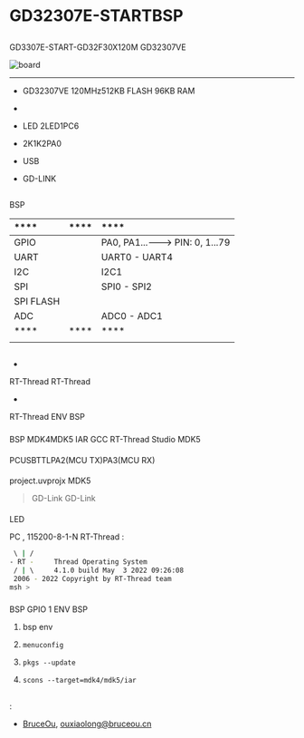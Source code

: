 # GD32307E-STARTBSP

## 

GD3307E-START-GD32F30X120M GD32307VE 



![board](figures/board.jpg)

 **** 

- GD32307VE 120MHz512KB FLASH 96KB RAM 

- 
  
  - LED 2LED1PC6
  - 2K1K2PA0

- USB 

- GD-LINK

## 

 BSP 

| ****  | **** | ****                                |
|:--------- |:--------:|:------------------------------------- |
| GPIO      |        | PA0, PA1...---> PIN: 0, 1...79 |
| UART      |        | UART0 - UART4                         |
| I2C       |        | I2C1                                  |
| SPI       |        | SPI0 - SPI2                      |
| SPI FLASH |        |                                       |
| ADC       |        | ADC0 - ADC1                           |
| ****  | **** | ****                                |
|         |      |                                   |

## 



- 
  
   RT-Thread  RT-Thread  

- 
  
   RT-Thread  ENV  BSP 

### 

 BSP  MDK4MDK5  IAR  GCC RT-Thread Studio MDK5 

#### 

 PCUSBTTLPA2(MCU TX)PA3(MCU RX)

#### 

 project.uvprojx  MDK5 

>  GD-Link   GD-Link  

#### 

LED 

 PC , 115200-8-1-N RT-Thread :

```bash
 \ | /
- RT -     Thread Operating System
 / | \     4.1.0 build May  3 2022 09:26:08
 2006 - 2022 Copyright by RT-Thread team
msh >
```

### 

 BSP  GPIO  1 ENV BSP 

1.  bsp  env 

2. `menuconfig`

3. `pkgs --update`

4. `scons --target=mdk4/mdk5/iar` 

## 



## 

:

- [BruceOu](https://github.com/Ouxiaolong/), <ouxiaolong@bruceou.cn>